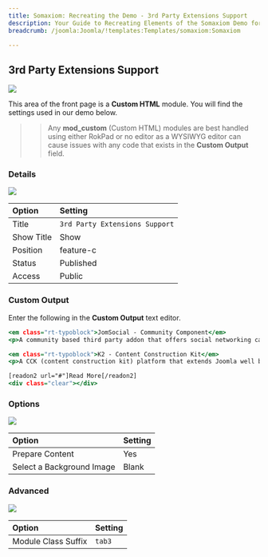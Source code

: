 ```yaml
---
title: Somaxiom: Recreating the Demo - 3rd Party Extensions Support
description: Your Guide to Recreating Elements of the Somaxiom Demo for Joomla
breadcrumb: /joomla:Joomla/!templates:Templates/somaxiom:Somaxiom

---
```


3rd Party Extensions Support
-----

![][demo]

This area of the front page is a **Custom HTML** module. You will find the settings used in our demo below.

>> Any **mod_custom** (Custom HTML) modules are best handled using either RokPad or no editor as a WYSIWYG editor can cause issues with any code that exists in the **Custom Output** field.

### Details

![][demo2]

|   Option   |            Setting             |
| :--------- | :----------------------------- |
| Title      | `3rd Party Extensions Support` |
| Show Title | Show                           |
| Position   | feature-c                      |
| Status     | Published                      |
| Access     | Public                         |

### Custom Output

Enter the following in the **Custom Output** text editor.

~~~ .html
<em class="rt-typoblock">JomSocial - Community Component</em>
<p>A community based third party addon that offers social networking capabilities to the Joomla.</p>

<em class="rt-typoblock">K2 - Content Construction Kit</em>
<p>A CCK (content construction kit) platform that extends Joomla well beyond its basic functions.</p>

[readon2 url="#"]Read More[/readon2]
<div class="clear"></div>
~~~

### Options

![][demo3]

|           Option          | Setting |
| :------------------------ | :------ |
| Prepare Content           | Yes     |
| Select a Background Image | Blank   |

### Advanced

![][demo4]

|        Option       | Setting |
| :------------------ | :------ |
| Module Class Suffix | `tab3`  |

[demo]: assets/demo_5.jpeg
[demo2]: assets/demo_5a.jpeg
[demo3]: assets/demo_5b.jpeg
[demo4]: assets/demo_5c.jpeg